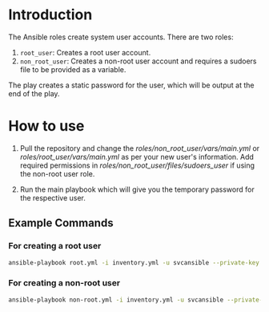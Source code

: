 # Introduction

The Ansible roles create system user accounts. There are two roles:
1. `root_user`: Creates a root user account.
2. `non_root_user`: Creates a non-root user account and requires a sudoers file to be provided as a variable.

The play creates a static password for the user, which will be output at the end of the play.

# How to use

1. Pull the repository and change the *roles/non_root_user/vars/main.yml* or *roles/root_user/vars/main.yml* as per your new user's information. Add required permissions in *roles/non_root_user/files/sudoers_user* if using the non-root user role.

2. Run the main playbook which will give you the temporary password for the respective user.

## Example Commands

### For creating a root user

```sh
ansible-playbook root.yml -i inventory.yml -u svcansible --private-key ~/.ssh/svcansible_id_rsa --become -e 'systemuser=rootuser comments="This is a root user"'
```

### For creating a non-root user

```sh
ansible-playbook non-root.yml -i inventory.yml -u svcansible --private-key ~/.ssh/svcansible_id_rsa --become -e 'systemuser=usrespro001 comments="This is a non=root user with sudoers access" sudoers_user_file=/path/to/sudoers_user_file'
```

